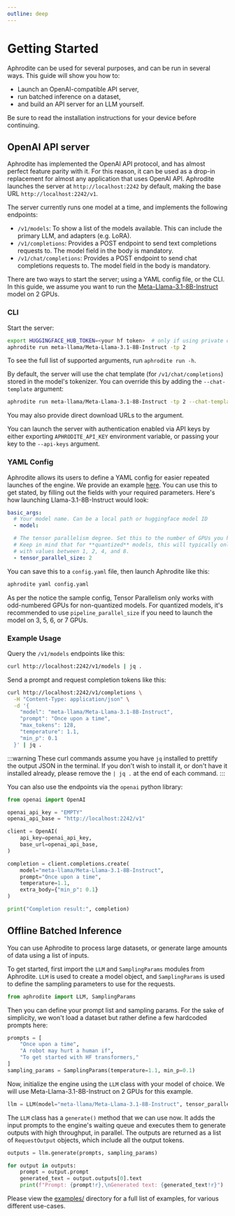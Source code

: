 ```yaml
---
outline: deep
---
```


# Getting Started

Aphrodite can be used for several purposes, and can be run in several ways. This guide will show you how to:

- Launch an OpenAI-compatible API server,
- run batched inference on a dataset,
- and build an API server for an LLM yourself.

Be sure to read the installation instructions for your device before continuing.

## OpenAI API server

Aphrodite has implemented the OpenAI API protocol, and has almost perfect feature parity with it. For this reason, it can be used as a drop-in replacement for almost any application that uses OpenAI API. Aphrodite launches the server at `http://localhost:2242` by default, making the base URL `http://localhost:2242/v1`.

The server currently runs one model at a time, and implements the following endpoints:

- `/v1/models`: To show a list of the models available. This can include the primary LLM, and adapters (e.g. LoRA).
- `/v1/completions`: Provides a POST endpoint to send text completions requests to. The model field in the body is mandatory.
- `/v1/chat/completions`: Provides a POST endpoint to send chat completions requests to. The model field in the body is mandatory.

There are two ways to start the server; using a YAML config file, or the CLI. In this guide, we assume you want to run the [Meta-Llama-3.1-8B-Instruct](https://huggingface.co/meta-llama/Meta-Llama-3.1-8B-Instruct) model on 2 GPUs. 

### CLI

Start the server:

```sh
export HUGGINGFACE_HUB_TOKEN=<your hf token>  # only if using private or gated repos
aphrodite run meta-llama/Meta-Llama-3.1-8B-Instruct -tp 2
```
To see the full list of supported arguments, run `aphrodite run -h`.

By default, the server will use the chat template (for `/v1/chat/completions`) stored in the model's tokenizer. You can override this by adding the `--chat-template` argument:

```sh
aphrodite run meta-llama/Meta-Llama-3.1-8B-Instruct -tp 2 --chat-template ./examples/chat_templates/chatml.jinja
```

You may also provide direct download URLs to the argument.

You can launch the server with authentication enabled via API keys by either exporting `APHRODITE_API_KEY` environment variable, or passing your key to the `--api-keys` argument.

### YAML Config

Aphrodite allows its users to define a YAML config for easier repeated launches of the engine. We provide an example [here](https://github.com/PygmalionAI/aphrodite-engine/tree/main/config.yaml). You can use this to get stated, by filling out the fields with your required parameters. Here's how launching Llama-3.1-8B-Instruct would look:

```yaml
basic_args:
  # Your model name. Can be a local path or huggingface model ID
  - model:

  # The tensor parallelism degree. Set this to the number of GPUs you have
  # Keep in mind that for **quantized** models, this will typically only work
  # with values between 1, 2, 4, and 8.
  - tensor_parallel_size: 2
```

You can save this to a `config.yaml` file, then launch Aphrodite like this:

```sh
aphrodite yaml config.yaml
```

As per the notice the sample config, Tensor Parallelism only works with odd-numbered GPUs for non-quantized models. For quantized models, it's recommended to use `pipeline_parallel_size` if you need to launch the model on 3, 5, 6, or 7 GPUs.

### Example Usage

Query the `/v1/models` endpoints like this:

```sh
curl http://localhost:2242/v1/models | jq .
```

Send a prompt and request completion tokens like this:

```sh
curl http://localhost:2242/v1/completions \
  -H "Content-Type: application/json" \
  -d '{
    "model": "meta-llama/Meta-Llama-3.1-8B-Instruct",
    "prompt": "Once upon a time",
    "max_tokens": 128,
    "temperature": 1.1,
    "min_p": 0.1
  }' | jq .
```

:::warning
These curl commands assume you have `jq` installed to prettify the output JSON in the terminal. If you don't wish to install it, or don't have it installed already, please remove the `| jq .` at the end of each command.
:::

You can also use the endpoints via the `openai` python library:

```py
from openai import OpenAI

openai_api_key = "EMPTY"
openai_api_base = "http://localhost:2242/v1"

client = OpenAI(
    api_key=openai_api_key,
    base_url=openai_api_base,
)

completion = client.completions.create(
    model="meta-llama/Meta-Llama-3.1-8B-Instruct",
    prompt="Once upon a time",
    temperature=1.1,
    extra_body={"min_p": 0.1}
)

print("Completion result:", completion)
```


## Offline Batched Inference

You can use Aphrodite to process large datasets, or generate large amounts of data using a list of inputs.

To get started, first import the `LLM` and `SamplingParams` modules from Aphrodite. `LLM` is used to create a model object, and `SamplingParams` is used to define the sampling parameters to use for the requests.

```py
from aphrodite import LLM, SamplingParams
```

Then you can define your prompt list and sampling params. For the sake of simplicity, we won't load a dataset but rather define a few hardcoded prompts here:

```py
prompts = [
    "Once upon a time",
    "A robot may hurt a human if",
    "To get started with HF transformers,"
]
sampling_params = SamplingParams(temperature=1.1, min_p=0.1)
```

Now, initialize the engine using the `LLM` class with your model of choice. We will use Meta-Llama-3.1-8B-Instruct on 2 GPUs for this example.

```py
llm = LLM(model="meta-llama/Meta-Llama-3.1-8B-Instruct", tensor_parallel_size=2)
```

The `LLM` class has a `generate()` method that we can use now. It adds the input prompts to the engine's waiting queue and executes them to generate outputs with high throughput, in parallel. The outputs are returned as a list of `RequestOutput` objects, which include all the output tokens.

```py
outputs = llm.generate(prompts, sampling_params)

for output in outputs:
    prompt = output.prompt
    generated_text = output.outputs[0].text
    print(f"Prompt: {prompt!r},\nGenerated text: {generated_text!r}")
```


Please view the [examples/](https://github.com/PygmalionAI/aphrodite-engine/tree/main/examples) directory for a full list of examples, for various different use-cases.